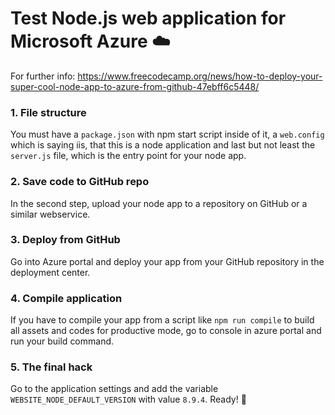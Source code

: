 # Test Node.js web application for Microsoft Azure :cloud:

For further info: <https://www.freecodecamp.org/news/how-to-deploy-your-super-cool-node-app-to-azure-from-github-47ebff6c5448/>

### 1. File structure

You must have a `package.json` with npm start script inside of it, a `web.config` which is saying iis, that this is a node application and last but not least the `server.js` file, which is the entry point for your node app.

### 2. Save code to GitHub repo

In the second step, upload your node app to a repository on GitHub or a similar webservice.

### 3. Deploy from GitHub

Go into Azure portal and deploy your app from your GitHub repository in the deployment center.

### 4. Compile application

If you have to compile your app from a script like `npm run compile` to build all assets and codes for productive mode, go to console in azure portal and run your build command.

### 5. The final hack

Go to the application settings and add the variable `WEBSITE_NODE_DEFAULT_VERSION` with value `8.9.4`. Ready! :rocket:
